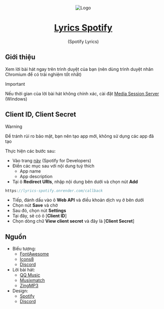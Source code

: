 <div align="center">
    <img src="public/favicon.ico" alt="Logo"></img>
    <a href="https://lyrics-spotify.onrender.com/"><h1>Lyrics Spotify</h1></a>
    <p>(Spotify Lyrics)</p>
</div>

## Giới thiệu
Xem lời bài hát ngay trên trình duyệt của bạn (nên dùng trình duyệt nhân Chromium để có trải nghiệm tốt nhất)

> [!IMPORTANT]
> Nếu thời gian của lời bài hát không chính xác, cài đặt [Media Session Server](https://github.com/FlyTri/media-sessions-server) (Windows)

## Client ID, Client Secret
> [!WARNING]
> Để tránh rủi ro bảo mật, bạn nên tạo app mới, không sử dụng các app đã tạo

Thực hiện các bước sau:
- Vào trang [này](https://developer.spotify.com/dashboard/create) (Spotify for Developers)
- Điền các mục sau với nội dung tuỳ thích
   + App name
   + App description
- Tại ô **Redirect URIs**, nhập nội dung bên dưới và chọn nút **Add**
  
```cpp
https://lyrics-spotify.onrender.com/callback
```
- Tiếp, đánh dấu vào ô **Web API** và điều khoản dịch vụ ở bên dưới
- Chọn nút **Save** và chờ
- Sau đó, chọn nút **Settings**
- Tại đây, sẽ có ô [**Client ID**]
- Chọn dòng chữ **View client secret** và đây là [**Client Secret**]
## Nguồn
- Biểu tượng:
  + [FontAwesome](https://fontawesome.com/)
  + [Icons8](https://icons8.com/)
  + [Discord](https://discord.com/)
- Lời bài hát:
  + [QQ Music](https://y.qq.com/)
  + [Musixmatch](https://musixmatch.com/)
  + [ZingMP3](https://zingmp3.vn/)
- Design:
  + [Spotify](https://spotify.com/)
  + [Discord](https://discord.com/)